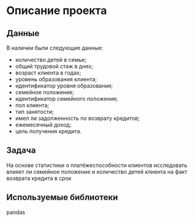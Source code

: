 # Описание проекта
## Данные
В наличии были следующие данные:
* количество детей в семье;
* общий трудовой стаж в днях;
* возраст клиента в годах;
* уровень образования клиента;
* идентификатор уровня образования;
* семейное положение;
* идентификатор семейного положения;
* пол клиента;
* тип занятости;
* имел ли задолженность по возврату кредитов;
* ежемесячный доход;
* цель получения кредита.
## Задача
На основе статистики о платёжеспособности клиентов исследовать влияет ли семейное положение и количество детей клиента на факт возврата кредита в срок
## Используемые библиотеки
pandas
